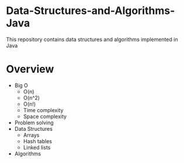 # Data-Structures-and-Algorithms-Java
 This repository contains data structures and algorithms implemented in Java

# Overview

- Big O
  - O(n)
  - O(n^2)
  - O(n!)
  - Time complexity
  - Space complexity
- Problem solving
- Data Structures
  - Arrays
  - Hash tables
  - Linked lists
- Algorithms